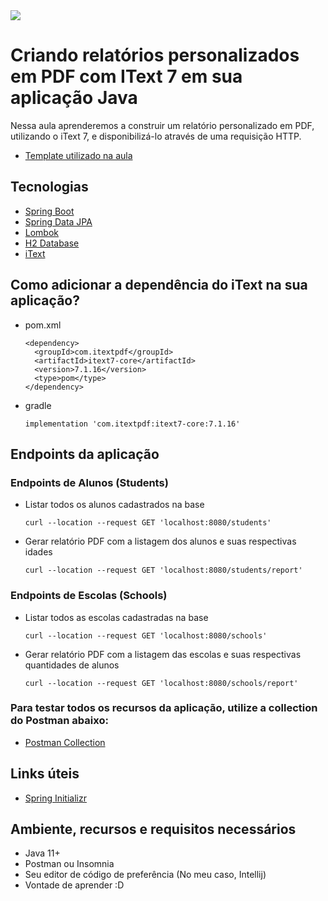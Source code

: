<img src="https://storage.googleapis.com/golden-wind/experts-club/capa-github.svg" />

# Criando relatórios personalizados em PDF com IText 7 em sua aplicação Java

Nessa aula aprenderemos a construir um relatório personalizado em PDF, utilizando o iText 7, e disponibilizá-lo através de
uma requisição HTTP.

- [Template utilizado na aula](https://github.com/rocketseat-experts-club/spring-rest-pdf-endpoint-2021-10-12/tree/template)

## Tecnologias

- [Spring Boot](https://spring.io/projects/spring-boot)
- [Spring Data JPA](https://spring.io/projects/spring-data-jpa)
- [Lombok](https://projectlombok.org/)
- [H2 Database](https://www.h2database.com/html/quickstart.html)
- [iText](https://itextpdf.com/en/resources/api-documentation)

## Como adicionar a dependência do iText na sua aplicação?

- pom.xml
    ```
    <dependency>
      <groupId>com.itextpdf</groupId>
      <artifactId>itext7-core</artifactId>
      <version>7.1.16</version>
      <type>pom</type>
    </dependency>
    ```

- gradle
    ````
    implementation 'com.itextpdf:itext7-core:7.1.16'
    ````

## Endpoints da aplicação

### Endpoints de Alunos (Students)
- Listar todos os alunos cadastrados na base
  ````
  curl --location --request GET 'localhost:8080/students'
  ````

- Gerar relatório PDF com a listagem dos alunos e suas respectivas idades
  ````
  curl --location --request GET 'localhost:8080/students/report'
  ````

### Endpoints de Escolas (Schools)
- Listar todos as escolas cadastradas na base
  ````
  curl --location --request GET 'localhost:8080/schools'
  ````

- Gerar relatório PDF com a listagem das escolas e suas respectivas quantidades de alunos
  ````
  curl --location --request GET 'localhost:8080/schools/report'
  ````
  
### Para testar todos os recursos da aplicação, utilize a collection do Postman abaixo:

- [Postman Collection](https://www.getpostman.com/collections/b46cab8571197072c555)

## Links úteis

- [Spring Initializr](https://start.spring.io/#!type=maven-project&language=java&platformVersion=2.5.4&packaging=jar&jvmVersion=11&groupId=com.example&artifactId=pdf&name=spring-rest-pdf-endpoint&description=Demo%20project%20for%20custom%20reports%20with%20IText&packageName=com.example.pdf&dependencies=web,data-jpa,lombok,validation,devtools,h2)

## Ambiente, recursos e requisitos necessários

- Java 11+
- Postman ou Insomnia
- Seu editor de código de preferência (No meu caso, Intellij)
- Vontade de aprender :D